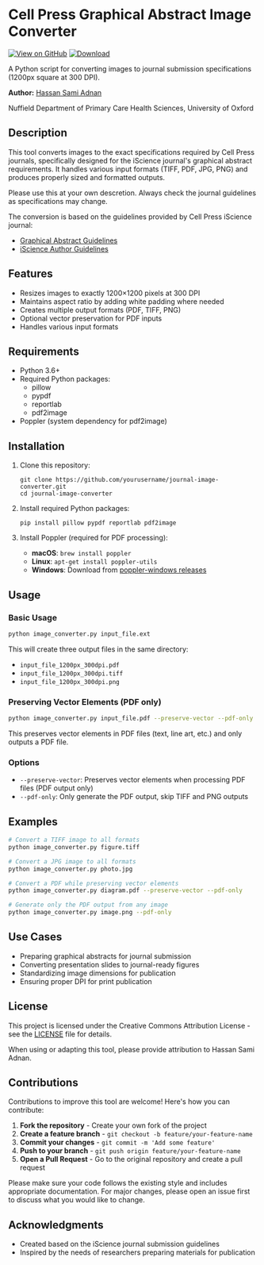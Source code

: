 # Cell Press Graphical Abstract Image Converter

[![View on GitHub](https://img.shields.io/badge/GitHub-View_on_GitHub-blue?logo=GitHub)](https://github.com/sami5001/graphical-abstract-converter)
[![Download](https://img.shields.io/badge/Download-Latest_Release-green?logo=github)](https://github.com/sami5001/graphical-abstract-converter/releases)

A Python script for converting images to journal submission specifications (1200px square at 300 DPI).

**Author:** [Hassan Sami Adnan](https://sami.cloud)

Nuffield Department of Primary Care Health Sciences, University of Oxford 

## Description

This tool converts images to the exact specifications required by Cell Press journals, specifically designed for the iScience journal's graphical abstract requirements. It handles various input formats (TIFF, PDF, JPG, PNG) and produces properly sized and formatted outputs.

Please use this at your own descretion. Always check the journal guidelines as specifications may change.

The conversion is based on the guidelines provided by Cell Press iScience journal:
- [Graphical Abstract Guidelines](https://www.cell.com/pb/assets/raw/shared/figureguidelines/GA_guide.pdf)
- [iScience Author Guidelines](https://www.cell.com/iscience/authors)

## Features

- Resizes images to exactly 1200×1200 pixels at 300 DPI
- Maintains aspect ratio by adding white padding where needed
- Creates multiple output formats (PDF, TIFF, PNG)
- Optional vector preservation for PDF inputs
- Handles various input formats

## Requirements

- Python 3.6+
- Required Python packages:
  - pillow
  - pypdf
  - reportlab
  - pdf2image
- Poppler (system dependency for pdf2image)

## Installation

1. Clone this repository:
   ```
   git clone https://github.com/yourusername/journal-image-converter.git
   cd journal-image-converter
   ```

2. Install required Python packages:
   ```
   pip install pillow pypdf reportlab pdf2image
   ```

3. Install Poppler (required for PDF processing):
   - **macOS**: `brew install poppler`
   - **Linux**: `apt-get install poppler-utils`
   - **Windows**: Download from [poppler-windows releases](https://github.com/oschwartz10612/poppler-windows/releases)

## Usage

### Basic Usage

```bash
python image_converter.py input_file.ext
```

This will create three output files in the same directory:
- `input_file_1200px_300dpi.pdf`
- `input_file_1200px_300dpi.tiff`
- `input_file_1200px_300dpi.png`

### Preserving Vector Elements (PDF only)

```bash
python image_converter.py input_file.pdf --preserve-vector --pdf-only
```

This preserves vector elements in PDF files (text, line art, etc.) and only outputs a PDF file.

### Options

- `--preserve-vector`: Preserves vector elements when processing PDF files (PDF output only)
- `--pdf-only`: Only generate the PDF output, skip TIFF and PNG outputs

## Examples

```bash
# Convert a TIFF image to all formats
python image_converter.py figure.tiff

# Convert a JPG image to all formats
python image_converter.py photo.jpg

# Convert a PDF while preserving vector elements
python image_converter.py diagram.pdf --preserve-vector --pdf-only

# Generate only the PDF output from any image
python image_converter.py image.png --pdf-only
```

## Use Cases

- Preparing graphical abstracts for journal submission
- Converting presentation slides to journal-ready figures
- Standardizing image dimensions for publication
- Ensuring proper DPI for print publication

## License

This project is licensed under the Creative Commons Attribution License - see the [LICENSE](LICENSE) file for details.

When using or adapting this tool, please provide attribution to Hassan Sami Adnan.

## Contributions

Contributions to improve this tool are welcome! Here's how you can contribute:

1. **Fork the repository** - Create your own fork of the project
2. **Create a feature branch** - `git checkout -b feature/your-feature-name`
3. **Commit your changes** - `git commit -m 'Add some feature'`
4. **Push to your branch** - `git push origin feature/your-feature-name`
5. **Open a Pull Request** - Go to the original repository and create a pull request

Please make sure your code follows the existing style and includes appropriate documentation. For major changes, please open an issue first to discuss what you would like to change.

## Acknowledgments

- Created based on the iScience journal submission guidelines
- Inspired by the needs of researchers preparing materials for publication

